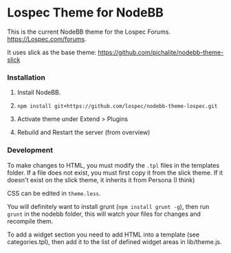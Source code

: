 # Lospec Theme for NodeBB


This is the current NodeBB theme for the Lospec Forums. https://Lospec.com/forums.

It uses slick as the base theme: https://github.com/pichalite/nodebb-theme-slick

### Installation

1. Install NodeBB.

2. `npm install git+https://github.com/lospec/nodebb-theme-lospec.git`

3. Activate theme under Extend > Plugins 

4. Rebuild and Restart the server (from overview)


### Development

To make changes to HTML, you must modify the `.tpl` files in the templates folder. If a file does not exist, you must first copy it from the slick theme. If it doesn't exist on the slick theme, it inherits it from Persona (I think)

CSS can be edited in `theme.less`.

You will definitely want to install grunt (`npm install grunt -g`), then run `grunt` in the nodebb folder, this will watch your files for changes and recompile them.

To add a widget section you need to add HTML into a template (see categories.tpl), then add it to the list of defined widget areas in lib/theme.js.


